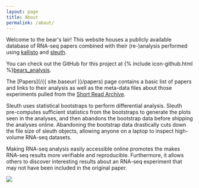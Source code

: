 ```yaml
---
layout: page
title: About
permalink: /about/
---
```


Welcome to the bear's lair!
This website houses a publicly available
database of RNA-seq papers combined with their (re-)analysis performed
using [kallisto](https://pachterlab.github.io/kallisto/) and [sleuth](http://pachterlab.github.io/sleuth/).

You can check out the GitHub for this project at {% include icon-github.html %}[bears_analysis](https://github.com/pachterlab/bears_analyses).

The [Papers](/{{ site.baseurl }}/papers) page contains a basic list of papers
and links to their analysis as well as the meta-data files about those
experiments pulled from the [Short Read Archive](http://www.ncbi.nlm.nih.gov/sra).

Sleuth uses statistical bootstraps to perform differential analysis.
Sleuth pre-computes sufficient statistics from the bootstraps to generate the plots
seen in the analyses, and then abandons the bootstrap data before shipping
the analyses online. Abandoning the bootstrap data drastically cuts down
the file size of sleuth objects, allowing anyone on a laptop to inspect
high-volume RNA-seq datasets.

Making RNA-seq analysis easily accessible online promotes the makes RNA-seq
results more verifiable and reproducible. Furthermore, it allows
others to discover interesting results about an RNA-seq experiment
that may not have been included in the original paper.

<img src="{{ site.baseurl }}/_images/bears_large_compress.jpg">
